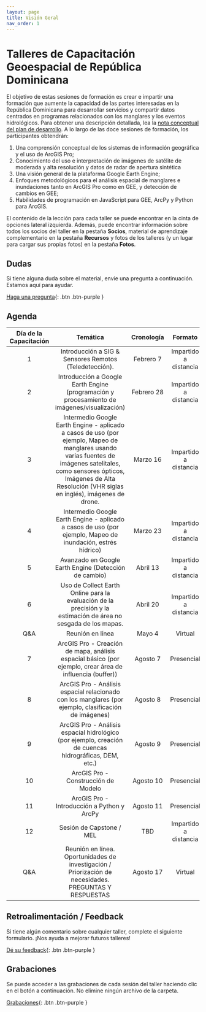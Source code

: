```yaml
---
layout: page
title: Visión Geral
nav_order: 1
---
```


# Talleres de Capacitación Geoespacial de República Dominicana

El objetivo de estas sesiones de formación es crear e impartir una formación que aumente la capacidad de las partes interesadas en la República Dominicana para desarrollar servicios y compartir datos centrados en programas relacionados con los manglares y los eventos hidrológicos. Para obtener una descripción detallada, lea la [nota conceptual del plan de desarrollo](https://docs.google.com/document/d/1ZFGhzkOucx8MMpE9djodM0cQGrURKFrO/edit). A lo largo de las doce sesiones de formación, los participantes obtendrán:

1. Una comprensión conceptual de los sistemas de información geográfica y el uso de ArcGIS Pro;
2. Conocimiento del uso e interpretación de imágenes de satélite de moderada y alta resolución y datos de radar de apertura sintética
3. Una visión general de la plataforma Google Earth Engine;
4. Enfoques metodológicos para el análisis espacial de manglares e inundaciones tanto en ArcGIS Pro como en GEE, y detección de cambios en GEE;
5. Habilidades de programación en JavaScript para GEE, ArcPy y Python para ArcGIS.

El contenido de la lección para cada taller se puede encontrar en la cinta de opciones lateral izquierda. Además, puede encontrar información sobre todos los socios del taller en la pestaña **Socios**, material de aprendizaje complementario en la pestaña **Recursos** y fotos de los talleres (y un lugar para cargar sus propias fotos) en la pestaña **Fotos**.


## Dudas

Si tiene alguna duda sobre el material, envíe una pregunta a continuación. Estamos aquí para ayudar.

[Haga una pregunta](https://forms.gle/a7MW4PtgtmPiPoZJ9){: .btn .btn-purple }

## Agenda

| Día de la Capacitación |                                                                                                                Temática                                                                                                                | Cronología |        Formato        |
|:----------------------:|:--------------------------------------------------------------------------------------------------------------------------------------------------------------------------------------------------------------------------------------:|:----------:|:---------------------:|
|            1           |                                                                                         Introducción a SIG & Sensores Remotos (Teledetección).                                                                                         | Febrero 7  | Impartido a distancia |
|            2           |                                                                       Introducción a Google Earth Engine (programación y procesamiento de imágenes/visualización)                                                                      | Febrero 28 | Impartido a distancia |
|            3           | Intermedio Google Earth Engine - aplicado a casos de uso (por ejemplo, Mapeo de manglares usando varias fuentes de imágenes satelitales, como sensores ópticos, Imágenes de Alta Resolución (VHR siglas en inglés), imágenes de drone. | Marzo 16   | Impartido a distancia |
|            4           |                                                               Intermedio Google Earth Engine - aplicado a casos de uso (por ejemplo, Mapeo de inundación, estrés hídrico)                                                              | Marzo 23   | Impartido a distancia |
|            5           |                                                                                          Avanzado en Google Earth Engine (Detección de cambio)                                                                                         | Abril 13   | Impartido a distancia |
|            6           |                                                             Uso de Collect Earth Online para la evaluación de la precisión y la estimación de área no sesgada de los mapas.                                                            | Abril 20   | Impartido a distancia |
|           Q&A          |                                                                                                            Reunión en línea                                                                                                            | Mayo 4     |        Virtual        |
|            7           |                                                                ArcGIS Pro - Creación de mapa, análisis espacial básico (por ejemplo, crear área de influencia (buffer))                                                                | Agosto 7   |       Presencial      |
|            8           |                                                                  ArcGIS Pro - Análisis espacial relacionado con los manglares (por ejemplo, clasificación de imágenes)                                                                 | Agosto 8   |       Presencial      |
|            9           |                                                                 ArcGIS Pro - Análisis espacial hidrológico (por ejemplo, creación de cuencas hidrográficas, DEM, etc.)                                                                 | Agosto 9   |       Presencial      |
|           10           |                                                                                                  ArcGIS Pro - Construcción de Modelo                                                                                                   | Agosto 10  |       Presencial      |
|           11           |                                                                                               ArcGIS Pro - Introducción a Python y ArcPy                                                                                               | Agosto 11  |       Presencial      |
|           12           |                                                                                                        Sesión de Capstone / MEL                                                                                                        | TBD        | Impartido a distancia |
|           Q&A          |                                                                 Reunión en línea. Oportunidades de investigación / Priorización de necesidades. PREGUNTAS Y RESPUESTAS                                                                 | Agosto 17  |        Virtual        |

## Retroalimentación / Feedback

Si tiene algún comentario sobre cualquier taller, complete el siguiente formulario. ¡Nos ayuda a mejorar futuros talleres!

[Dé su feedback](https://forms.gle/8Jdm1aybL9sqzNEw6){: .btn .btn-purple }


## Grabaciones

Se puede acceder a las grabaciones de cada sesión del taller haciendo clic en el botón a continuación. No elimine ningún archivo de la carpeta.

[Grabaciones](https://drive.google.com/drive/folders/1sSd6GgYfNR6MsEUn_fRDgyjtOQ_pJ3EO){: .btn .btn-purple }
